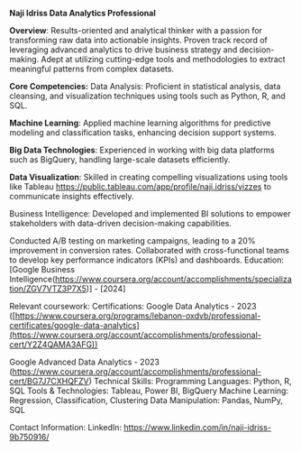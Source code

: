 **Naji Idriss
Data Analytics Professional**

**Overview**:
Results-oriented and analytical thinker with a passion for transforming raw data into actionable insights. Proven track record of leveraging advanced analytics to drive business strategy and decision-making. Adept at utilizing cutting-edge tools and methodologies to extract meaningful patterns from complex datasets.

**Core Competencies:**
Data Analysis: Proficient in statistical analysis, data cleansing, and visualization techniques using tools such as Python, R, and SQL.

**Machine Learning**: Applied machine learning algorithms for predictive modeling and classification tasks, enhancing decision support systems.

**Big Data Technologies**: Experienced in working with big data platforms such as BigQuery, handling large-scale datasets efficiently.

**Data Visualization**: Skilled in creating compelling visualizations using tools like Tableau https://public.tableau.com/app/profile/naji.idriss/vizzes to communicate insights effectively.

Business Intelligence: Developed and implemented BI solutions to empower stakeholders with data-driven decision-making capabilities.

Conducted A/B testing on marketing campaigns, leading to a 20% improvement in conversion rates.
Collaborated with cross-functional teams to develop key performance indicators (KPIs) and dashboards.
Education:
[Google Business Intelligence(https://www.coursera.org/account/accomplishments/specialization/ZGV7VTZ3P7X5)] - [2024]

Relevant coursework: 
Certifications:
Google Data Analytics - 2023 ([https://www.coursera.org/programs/lebanon-oxdvb/professional-certificates/google-data-analytics](https://www.coursera.org/account/accomplishments/professional-cert/Y2Z4QAMA3AFG))

Google Advanced Data Analytics - 2023 (https://www.coursera.org/account/accomplishments/professional-cert/BG7J7CXHQFZV)
Technical Skills:
Programming Languages: Python, R, SQL
Tools & Technologies: Tableau, Power BI, BigQuery
Machine Learning: Regression, Classification, Clustering
Data Manipulation: Pandas, NumPy, SQL


Contact Information:
LinkedIn: https://www.linkedin.com/in/naji-idriss-9b750916/

